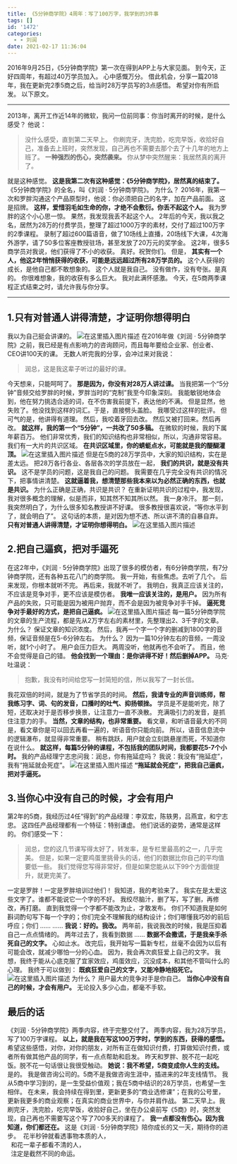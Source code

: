 ```yaml
---
title: 《5分钟商学院》4周年：写了100万字，我学到的3件事
tags: []
id: '1472'
categories:
  - - 刘润
date: 2021-02-17 11:36:04
---
```


2016年9月25日，《5分钟商学院》第一次在得到APP上与大家见面。 到今天，正好四周年，有超过40万学员加入。 心中感慨万分。 借此机会，分享一篇2018年，我在更新完2季5商之后，给当时28万学员写的3点感悟。 希望对你有所启发。 以下原文。

* * *

2013年，离开工作近14年的微软，我问一位前同事：你当时离开的时候，是什么感受？ 他说：

> 没什么感受，直到第二天早上。 你刷完牙，洗完脸，吃完早饭，收拾好自己，准备去上班时，突然发现，自己再也不需要去那个去了十几年的地方上班了。 **一种强烈的伤心，突然袭来。** 你从梦中突然醒来：我居然真的离开了。

就是这种感觉。 **这是我第二次有这种感觉：《5分钟商学院》，居然真的结束了。** 《5分钟商学院》的全名，叫《刘润 · 5分钟商学院》。 为什么？ 2016年，我第一次和罗胖沟通这个产品原型时，他说：你必须把自己的名字，加在产品前面。 这是招牌。 **这样，爱惜羽毛如生命的你，才绝不会敷衍。你丢不起这个人。** 我为罗胖的这个小心思一惊。 果然，我发现我丢不起这个人。 2年后的今天，我以我之名，居然为28万的付费学员，整理了超过1000万字的素材，交付了超过100万字的2季课程。 录制了超过600篇语音，做了10场线上直播，20场线下大课，4次海外游学，请了50多位客座教授驻场，甚至发放了20万元的奖学金。 这2年，很多5商学员对我说，他们获得了不小的收获。 真好。祝贺你们。 但是， **其实有一个人，他这2年悄悄获得的收获，可能是远远超过所有28万学员的。** 这个人获得的成长，是他自己都不敢想象的。 这个人就是我自己。 没有做作，没有夸张。是真的。 你很难想象，我的收获有多么巨大。 我对此满怀感激。 今天，在5商两季课程正式结束之时，请允许我与你分享。

* * *

## 1.只有对普通人讲得清楚，才证明你想得明白

我以为自己挺会讲课的。 ![在这里插入图片描述](https://img-blog.csdnimg.cn/2021021711293925.png?x-oss-process=image/watermark,type_ZmFuZ3poZW5naGVpdGk,shadow_10,text_aHR0cHM6Ly9ibG9nLmNzZG4ubmV0L3FxXzMzMjU0NzY2,size_16,color_FFFFFF,t_70) 在2016年做《刘润 · 5分钟商学院》之前，我已经是有点影响力的咨询顾问，而且每年要给企业家、创业者、CEO讲100天的课。 无数人听完我的分享，会冲过来对我说：

> 润总，这是我这辈子听过的最好的课。

今天想来，只能呵呵了。 **那是因为，你没有对28万人讲过课。** 当我把第一个“5分钟”音频交给罗胖的时候，罗胖当时的“克制”我至今印象深刻。 我能敏锐地体会到，他在努力挑选合适的词，在不伤害我前提下，表达他的不满。 但是显然，他失败了。他没找到这样的词汇。于是，直接劈头盖脸。 我哪受过这样的批评。 但可气的是，他讲得有道理。 然后，我咬着牙回去改。 然后又被打回来。然后再改。 **就这样，我的第一个“5分钟”，一共改了50多稿。** 在微软的时候，我的下属年薪百万。 他们非常优秀，我们的知识结构也非常相似，所以，沟通非常容易。 我们有一大片的共识区域。 **在共识区域里，你的蜻蜓点水，可能就是我的醍醐灌顶。** ![在这里插入图片描述](https://img-blog.csdnimg.cn/20210217113239817.png?x-oss-process=image/watermark,type_ZmFuZ3poZW5naGVpdGk,shadow_10,text_aHR0cHM6Ly9ibG9nLmNzZG4ubmV0L3FxXzMzMjU0NzY2,size_16,color_FFFFFF,t_70) 但是在5商的28万学员中，大家的知识结构，实在是差太远。 把28万各行各业、各层各次的学员放在一起， **我们的共识，就是没有共识。** 这不是学员的问题，这是我自己的问题。 我需要在几乎完全没有共识的情况下，把事情讲清楚。 **这就逼着我，想清楚那些我本来以为必然正确的东西，也就是共识。** 为什么正确是正确，共识是共识？ 在重新证明共识的过程中，我发现，我对很多概念的理解，似是而非，知其然不知其所以然。 我一身冷汗。 那一刻，我突然明白了，为什么很多知名教授讲不好课。 很多教授很喜欢说，“等你水平到了，就会明白了”。 这句话的本质，是对因为想不透、所以讲不清的自暴自弃。 **只有对普通人讲得清楚，才证明你想得明白。** ![在这里插入图片描述](https://img-blog.csdnimg.cn/2021021711350774.png?x-oss-process=image/watermark,type_ZmFuZ3poZW5naGVpdGk,shadow_10,text_aHR0cHM6Ly9ibG9nLmNzZG4ubmV0L3FxXzMzMjU0NzY2,size_16,color_FFFFFF,t_70)

## 2.把自己逼疯，把对手逼死

在这2年中，《刘润 · 5分钟商学院》出现了很多的模仿者，有6分钟商学院，有7分钟商学院，还有各种五花八门的商学院。 我一开始，有些焦虑。去听了几个。 后来发现，你根本就听不完。 再后来，我就不听了。 我明白，我真正应该关注的，不应该是竞争对手，更不应该是模仿者。 **我唯一应该关注的，是用户。** 因为所有产品的失败，只可能是因为被用户抛弃，而不会是因为被竞争对手干掉。 **逼死竞争对手最好的方式，是把自己逼疯。** ![在这里插入图片描述](https://img-blog.csdnimg.cn/20210217113742802.png?x-oss-process=image/watermark,type_ZmFuZ3poZW5naGVpdGk,shadow_10,text_aHR0cHM6Ly9ibG9nLmNzZG4ubmV0L3FxXzMzMjU0NzY2,size_16,color_FFFFFF,t_70) 每一篇5分钟商学院的文章的生产流程，都是先从2万字左右的素材里，先整理出2、3千字的文章。 为什么？ 保证文章的知识浓度。 然后，我再一个字一个字的删减到1800字的音频，保证音频是在5-6分钟左右。 为什么？ 因为一篇10分钟左右的音频，一周没听，就1个小时了。 用户会压力巨大。 两周没听，他就再也不会听了。 而且，他不会觉得是自己的错。 **他会找到一个理由：是你讲得不好！然后删掉APP。** 马克·吐温说：

> 抱歉，我没有时间给您写一封简短的信，所以我写了一封长信。

我花双倍的时间，就是为了节省学员的时间。 **然后，我请专业的声音训练师，帮我练习字、词、句的发音，口播时的吐气、抑扬顿挫。** 学员是不是能听完，除了短，还取决对于是否移步换景，让注意力一直不涣散。 充满吸引力的发音，是抓住注意力的手。 **当然，文章的结构，也非常重要。** 看文章，和听语音最大的不同是，看文章你是可以回去再看一遍的，听语音你只能向前。 所以，语音信息流中的逻辑瀑布，就显得非常重要。 稍有跳跃，用户就会立刻跳悬崖而死，不知道你在说什么。 **就这样，每篇5分钟的课程，不包括我的团队时间，我都要花5-7个小时。** 我的产品经理宁志忠问我：润总，你有拖延症吗？ 我说：我没有“拖延症”，我有“拖延就会死症”。 ![在这里插入图片描述](https://img-blog.csdnimg.cn/2021021711424158.png?x-oss-process=image/watermark,type_ZmFuZ3poZW5naGVpdGk,shadow_10,text_aHR0cHM6Ly9ibG9nLmNzZG4ubmV0L3FxXzMzMjU0NzY2,size_16,color_FFFFFF,t_70) **“拖延就会死症”，把我自己逼疯，把对手逼死。**

## 3.当你心中没有自己的时候，才会有用户

第2年的5商，我经历过4任“得到”的产品经理：李双宏，陈轶男，吕燕宜，和宁志忠。 这四任产品经理都有一个特征：特别谦虚。 他们说话的姿势，通常是这样的。 你们感受一下：

> 润总，您的这几节课写得太好了，转发率，是专栏里最高的之一，几乎完美。 但是，如果一定要鸡蛋里挑骨头的话，他们的数据比你自己的平均值要低一些。 我们觉得您写得非常好，但是如果您能从以下99个方面做提升，就更完美了。

一定是罗胖！一定是罗胖培训过他们！ 我知道，我的考验来了。 我实在是太爱这些文字了。谁都不能说它一个字的不好。 我绞尽脑汁，删了写，写了删，再修改，再打磨。 直到我觉得一个字都不能改为止，才敢发布。 你们不知道我是如何斟词酌句写下每一个字的；你们完全不理解我的结构设计；你们哪懂我巧妙的前后呼应；你们 …… …… **我说：好的。我改。** 两年前，我说我改的时候，我是压抑着自己一点点情绪的。 两年过去了，我看到数据 …… **数据不会撒谎，于是我亲手杀死自己的文字。** 心如止水。 改完后，我开始写一篇新专栏，丝毫不会因为以后有可能会改，就减少哪怕一分的心血。 因为，我会再次疯狂爱上自己的文字。 我想，我终于能从心底克服了宜家效应，鸡蛋效应，沉没成本，和其他不管叫什么的心理。 我终于可以做到： **既疯狂爱自己的文字，又能冷静地掐死它。** ![在这里插入图片描述](https://img-blog.csdnimg.cn/20210217114718507.png?x-oss-process=image/watermark,type_ZmFuZ3poZW5naGVpdGk,shadow_10,text_aHR0cHM6Ly9ibG9nLmNzZG4ubmV0L3FxXzMzMjU0NzY2,size_16,color_FFFFFF,t_70) 为什么？ 用户最大的竞争对手是你自己。 **当你心中没有自己的时候，才会有用户。** 无论投入多少心血，都毫不手软。

## 最后的话

《刘润 · 5分钟商学院》两季内容，终于完整交付了。 两季内容，我为28万学员，写了100万字课程。 **以上，就是我在写这100万字时，学到的东西，获得的感悟。** 希望这些感悟，对你，对你的朋友，对所有正在做知识付费，打算做知识付费，或者所有做其他产品的同学，有一点点帮助和启发。 昨天和罗胖、脱不花一起吃饭。脱不花一句话很让我很受触动。 **她说：我不希望，5商变成你人生的支线。** 是的。 我是做咨询公司的。5商不是我做咨询生涯中，插进来的2年支线情节。 我从5商中学习到的，是一生受益价值观；我在5商中结识的28万学员，也希望一生相伴。 在未来，我会持续在得到里，更新更多的“商业选修课”；在我的公号里，更新我更多的商业观察；在真实的商业世界中，与你并肩作战。 第二天早上。我刷完牙，洗完脸，吃完早饭，收拾好自己，坐在办公桌前写《5商》时，突然发现，自己再也不需要写这个写了700多天的课程了。 **我一点都没有伤心。因为我知道，你们都还在。** 这是《刘润 · 5分钟商学院》陪你成长的又一天，期待你的进步。  花半秒钟就看透事物本质的人，  
  和花一辈子都看不清的人，  
  注定是截然不同的命运。